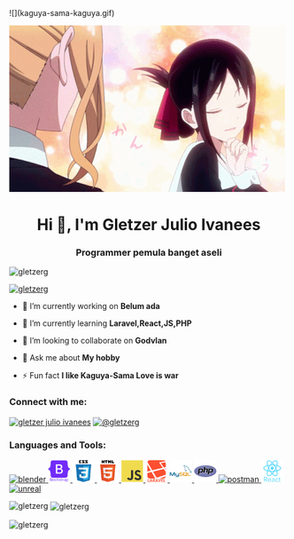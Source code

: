 <div class="gif">
  ![](kaguya-sama-kaguya.gif)
</div>

![](kaguya-sama-kaguya.gif)

<h1 align="center">Hi 👋, I'm Gletzer Julio Ivanees</h1>
<h3 align="center">Programmer pemula banget aseli</h3>

<p align="left"> <img src="https://komarev.com/ghpvc/?username=gletzerg&label=Profile%20views&color=0e75b6&style=flat" alt="gletzerg" /> </p>

<p align="left"> <a href="https://github.com/ryo-ma/github-profile-trophy"><img src="https://github-profile-trophy.vercel.app/?username=gletzerg" alt="gletzerg" /></a> </p>

- 🔭 I’m currently working on **Belum ada**

- 🌱 I’m currently learning **Laravel,React,JS,PHP**

- 👯 I’m looking to collaborate on **Godvlan**

- 💬 Ask me about **My hobby**

- ⚡ Fun fact **I like Kaguya-Sama Love is war**

<h3 align="left">Connect with me:</h3>
<p align="left">
<a href="https://fb.com/gletzer julio ivanees" target="blank"><img align="center" src="https://raw.githubusercontent.com/rahuldkjain/github-profile-readme-generator/master/src/images/icons/Social/facebook.svg" alt="gletzer julio ivanees" height="30" width="40" /></a>
<a href="https://instagram.com/@gletzerg" target="blank"><img align="center" src="https://raw.githubusercontent.com/rahuldkjain/github-profile-readme-generator/master/src/images/icons/Social/instagram.svg" alt="@gletzerg" height="30" width="40" /></a>
</p>

<h3 align="left">Languages and Tools:</h3>
<p align="left"> <a href="https://www.blender.org/" target="_blank" rel="noreferrer"> <img src="https://download.blender.org/branding/community/blender_community_badge_white.svg" alt="blender" width="40" height="40"/> </a> <a href="https://getbootstrap.com" target="_blank" rel="noreferrer"> <img src="https://raw.githubusercontent.com/devicons/devicon/master/icons/bootstrap/bootstrap-plain-wordmark.svg" alt="bootstrap" width="40" height="40"/> </a> <a href="https://www.w3schools.com/css/" target="_blank" rel="noreferrer"> <img src="https://raw.githubusercontent.com/devicons/devicon/master/icons/css3/css3-original-wordmark.svg" alt="css3" width="40" height="40"/> </a> <a href="https://www.w3.org/html/" target="_blank" rel="noreferrer"> <img src="https://raw.githubusercontent.com/devicons/devicon/master/icons/html5/html5-original-wordmark.svg" alt="html5" width="40" height="40"/> </a> <a href="https://developer.mozilla.org/en-US/docs/Web/JavaScript" target="_blank" rel="noreferrer"> <img src="https://raw.githubusercontent.com/devicons/devicon/master/icons/javascript/javascript-original.svg" alt="javascript" width="40" height="40"/> </a> <a href="https://laravel.com/" target="_blank" rel="noreferrer"> <img src="https://raw.githubusercontent.com/devicons/devicon/master/icons/laravel/laravel-plain-wordmark.svg" alt="laravel" width="40" height="40"/> </a> <a href="https://www.mysql.com/" target="_blank" rel="noreferrer"> <img src="https://raw.githubusercontent.com/devicons/devicon/master/icons/mysql/mysql-original-wordmark.svg" alt="mysql" width="40" height="40"/> </a> <a href="https://www.php.net" target="_blank" rel="noreferrer"> <img src="https://raw.githubusercontent.com/devicons/devicon/master/icons/php/php-original.svg" alt="php" width="40" height="40"/> </a> <a href="https://postman.com" target="_blank" rel="noreferrer"> <img src="https://www.vectorlogo.zone/logos/getpostman/getpostman-icon.svg" alt="postman" width="40" height="40"/> </a> <a href="https://reactjs.org/" target="_blank" rel="noreferrer"> <img src="https://raw.githubusercontent.com/devicons/devicon/master/icons/react/react-original-wordmark.svg" alt="react" width="40" height="40"/> </a> <a href="https://unrealengine.com/" target="_blank" rel="noreferrer"> <img src="https://raw.githubusercontent.com/kenangundogan/fontisto/036b7eca71aab1bef8e6a0518f7329f13ed62f6b/icons/svg/brand/unreal-engine.svg" alt="unreal" width="40" height="40"/> </a> </p>

<p><img align="left" src="https://github-readme-stats.vercel.app/api/top-langs?username=gletzerg&show_icons=true&locale=en&layout=compact" alt="gletzerg" /></p>

<p>&nbsp;<img align="center" src="https://github-readme-stats.vercel.app/api?username=gletzerg&show_icons=true&locale=en" alt="gletzerg" /></p>

<p><img align="center" src="https://github-readme-streak-stats.herokuapp.com/?user=gletzerg&" alt="gletzerg" /></p>


